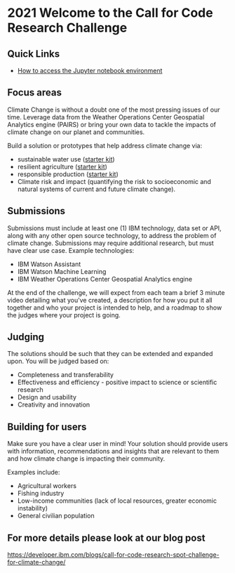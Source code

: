 # 2021 Welcome to the Call for Code Research Challenge

## Quick Links
- [How to access the Jupyter notebook environment](/jupyter-platform/getting-started.md)


## Focus areas
Climate Change is without a doubt one of the most pressing issues of our time. Leverage data from the Weather Operations Center Geospatial Analytics engine (PAIRS) or bring your own data to tackle the impacts of climate change on our planet and communities.

Build a solution or prototypes that help address climate change via:
- sustainable water use ([starter kit]())
- resilient agriculture ([starter kit]())
- responsible production ([starter kit]())
- Climate risk and impact (quantifying the risk to socioeconomic and natural systems of current and future climate change).

## Submissions

Submissions must include at least one (1) IBM technology, data set or API, along with any other open source technology, to address the problem of climate change. Submissions may require additional research, but must have clear use case.
Example technologies:
- IBM Watson Assistant
- IBM Watson Machine Learning
- IBM Weather Operations Center Geospatial Analytics engine

At the end of the challenge, we will expect from each team a brief 3 minute video detailing what you’ve created, a description for how you put it all together and who your project is intended to help, and a roadmap to show the judges where your project is going.

## Judging

The solutions should be such that they can be extended and expanded upon. You will be judged based on:
- Completeness and transferability
- Effectiveness and efficiency - positive impact to science or scientific research
- Design and usability
- Creativity and innovation

## Building for users

Make sure you have a clear user in mind! Your solution should provide users with information, recommendations and insights that are relevant to them and how climate change is impacting their community.

Examples include:
- Agricultural workers
- Fishing industry
- Low-income communities (lack of local resources, greater economic instability)
- General civilian population

## For more details please look at our blog post
https://developer.ibm.com/blogs/call-for-code-research-spot-challenge-for-climate-change/
